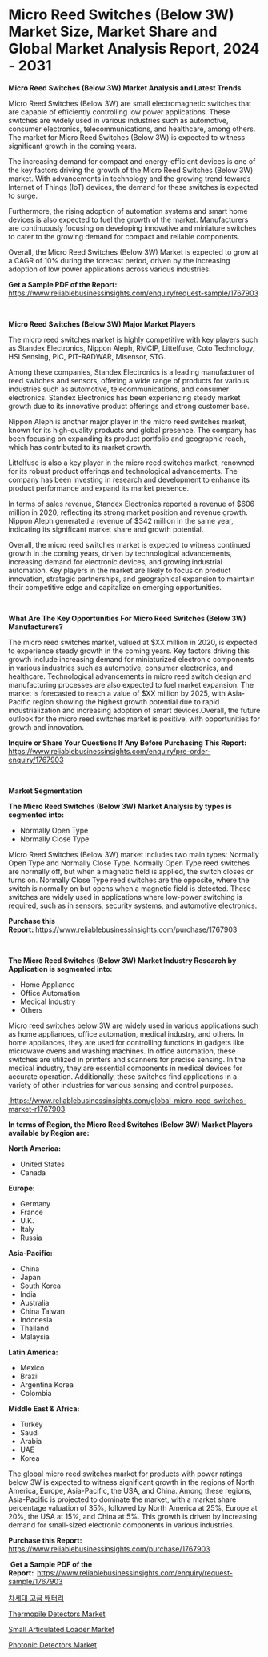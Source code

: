 <p><h1>Micro Reed Switches (Below 3W) Market Size, Market Share and Global Market Analysis Report, 2024 - 2031</h1></p><p><strong>Micro Reed Switches (Below 3W) Market Analysis and Latest Trends</strong></p>
<p><p>Micro Reed Switches (Below 3W) are small electromagnetic switches that are capable of efficiently controlling low power applications. These switches are widely used in various industries such as automotive, consumer electronics, telecommunications, and healthcare, among others. The market for Micro Reed Switches (Below 3W) is expected to witness significant growth in the coming years.</p><p>The increasing demand for compact and energy-efficient devices is one of the key factors driving the growth of the Micro Reed Switches (Below 3W) market. With advancements in technology and the growing trend towards Internet of Things (IoT) devices, the demand for these switches is expected to surge.</p><p>Furthermore, the rising adoption of automation systems and smart home devices is also expected to fuel the growth of the market. Manufacturers are continuously focusing on developing innovative and miniature switches to cater to the growing demand for compact and reliable components.</p><p>Overall, the Micro Reed Switches (Below 3W) Market is expected to grow at a CAGR of 10% during the forecast period, driven by the increasing adoption of low power applications across various industries.</p></p>
<p><strong>Get a Sample PDF of the Report:&nbsp;</strong> <a href="https://www.reliablebusinessinsights.com/enquiry/request-sample/1767903">https://www.reliablebusinessinsights.com/enquiry/request-sample/1767903</a></p>
<p>&nbsp;</p>
<p><strong>Micro Reed Switches (Below 3W) Major Market Players</strong></p>
<p><p>The micro reed switches market is highly competitive with key players such as Standex Electronics, Nippon Aleph, RMCIP, Littelfuse, Coto Technology, HSI Sensing, PIC, PIT-RADWAR, Misensor, STG. </p><p>Among these companies, Standex Electronics is a leading manufacturer of reed switches and sensors, offering a wide range of products for various industries such as automotive, telecommunications, and consumer electronics. Standex Electronics has been experiencing steady market growth due to its innovative product offerings and strong customer base.</p><p>Nippon Aleph is another major player in the micro reed switches market, known for its high-quality products and global presence. The company has been focusing on expanding its product portfolio and geographic reach, which has contributed to its market growth.</p><p>Littelfuse is also a key player in the micro reed switches market, renowned for its robust product offerings and technological advancements. The company has been investing in research and development to enhance its product performance and expand its market presence.</p><p>In terms of sales revenue, Standex Electronics reported a revenue of $606 million in 2020, reflecting its strong market position and revenue growth. Nippon Aleph generated a revenue of $342 million in the same year, indicating its significant market share and growth potential.</p><p>Overall, the micro reed switches market is expected to witness continued growth in the coming years, driven by technological advancements, increasing demand for electronic devices, and growing industrial automation. Key players in the market are likely to focus on product innovation, strategic partnerships, and geographical expansion to maintain their competitive edge and capitalize on emerging opportunities.</p></p>
<p>&nbsp;</p>
<p><strong>What Are The Key Opportunities For Micro Reed Switches (Below 3W) Manufacturers?</strong></p>
<p><p>The micro reed switches market, valued at $XX million in 2020, is expected to experience steady growth in the coming years. Key factors driving this growth include increasing demand for miniaturized electronic components in various industries such as automotive, consumer electronics, and healthcare. Technological advancements in micro reed switch design and manufacturing processes are also expected to fuel market expansion. The market is forecasted to reach a value of $XX million by 2025, with Asia-Pacific region showing the highest growth potential due to rapid industrialization and increasing adoption of smart devices.Overall, the future outlook for the micro reed switches market is positive, with opportunities for growth and innovation.</p></p>
<p><strong>Inquire or Share Your Questions If Any Before Purchasing This Report:</strong> <a href="https://www.reliablebusinessinsights.com/enquiry/pre-order-enquiry/1767903">https://www.reliablebusinessinsights.com/enquiry/pre-order-enquiry/1767903</a></p>
<p>&nbsp;</p>
<p><strong>Market Segmentation</strong></p>
<p><strong>The Micro Reed Switches (Below 3W) Market Analysis by types is segmented into:</strong></p>
<p><ul><li>Normally Open Type</li><li>Normally Close Type</li></ul></p>
<p><p>Micro Reed Switches (Below 3W) market includes two main types: Normally Open Type and Normally Close Type. Normally Open Type reed switches are normally off, but when a magnetic field is applied, the switch closes or turns on. Normally Close Type reed switches are the opposite, where the switch is normally on but opens when a magnetic field is detected. These switches are widely used in applications where low-power switching is required, such as in sensors, security systems, and automotive electronics.</p></p>
<p><strong>Purchase this Report:&nbsp;</strong><a href="https://www.reliablebusinessinsights.com/purchase/1767903">https://www.reliablebusinessinsights.com/purchase/1767903</a></p>
<p>&nbsp;</p>
<p><strong>The Micro Reed Switches (Below 3W) Market Industry Research by Application is segmented into:</strong></p>
<p><ul><li>Home Appliance</li><li>Office Automation</li><li>Medical Industry</li><li>Others</li></ul></p>
<p><p>Micro reed switches below 3W are widely used in various applications such as home appliances, office automation, medical industry, and others. In home appliances, they are used for controlling functions in gadgets like microwave ovens and washing machines. In office automation, these switches are utilized in printers and scanners for precise sensing. In the medical industry, they are essential components in medical devices for accurate operation. Additionally, these switches find applications in a variety of other industries for various sensing and control purposes.</p></p>
<p><a href="https://www.reliablebusinessinsights.com/global-micro-reed-switches-market-r1767903">&nbsp;https://www.reliablebusinessinsights.com/global-micro-reed-switches-market-r1767903</a></p>
<p><strong>In terms of Region, the Micro Reed Switches (Below 3W) Market Players available by Region are:</strong></p>
<p>
    <p> <strong> North America: </strong>
        <ul>
            <li>United States</li>
            <li>Canada</li>
        </ul>
        </p> 
    <p> <strong> Europe: </strong>
        <ul>
            <li>Germany</li>
            <li>France</li>
            <li>U.K.</li>
            <li>Italy</li>
            <li>Russia</li>
        </ul>
        </p> 
    <p> <strong> Asia-Pacific: </strong>
        <ul>
            <li>China</li>
            <li>Japan</li>
            <li>South Korea</li>
            <li>India</li>
            <li>Australia</li>
            <li>China Taiwan</li>
            <li>Indonesia</li>
            <li>Thailand</li>
            <li>Malaysia</li>
        </ul>
        </p> 
    <p> <strong> Latin America: </strong>
        <ul>
            <li>Mexico</li>
            <li>Brazil</li>
            <li>Argentina Korea</li>
            <li>Colombia</li>
        </ul>
        </p> 
    <p> <strong> Middle East & Africa: </strong>
        <ul>
            <li>Turkey</li>
            <li>Saudi</li>
            <li>Arabia</li>
            <li>UAE</li>
            <li>Korea</li>
        </ul>
    </p>
    </p>
<p><p>The global micro reed switches market for products with power ratings below 3W is expected to witness significant growth in the regions of North America, Europe, Asia-Pacific, the USA, and China. Among these regions, Asia-Pacific is projected to dominate the market, with a market share percentage valuation of 35%, followed by North America at 25%, Europe at 20%, the USA at 15%, and China at 5%. This growth is driven by increasing demand for small-sized electronic components in various industries.</p></p>
<p><strong>Purchase this Report: </strong><a href="https://www.reliablebusinessinsights.com/purchase/1767903">https://www.reliablebusinessinsights.com/purchase/1767903</a></p>
<p>&nbsp;<strong>Get a Sample PDF of the Report:&nbsp;&nbsp;</strong><a href="https://www.reliablebusinessinsights.com/enquiry/request-sample/1767903">https://www.reliablebusinessinsights.com/enquiry/request-sample/1767903</a></p>
<p><strong></strong></p>
<p><p><a href="https://github.com/lzuwsfreyoq70/Market-Research-Report-List-2/blob/main/1005364157557.md">차세대 고급 배터리</a></p><p><a href="https://github.com/susanjprice2023/Market-Research-Report-List-1/blob/main/thermopile-detectors-market.md">Thermopile Detectors Market</a></p><p><a href="https://issuu.com/reportprime-2/docs/small-articulated-loader-market-size-2030.pptx">Small Articulated Loader Market</a></p><p><a href="https://github.com/nancykennedykellievqfqt2/Market-Research-Report-List-3/blob/main/photonic-detectors-market.md">Photonic Detectors Market</a></p></p>